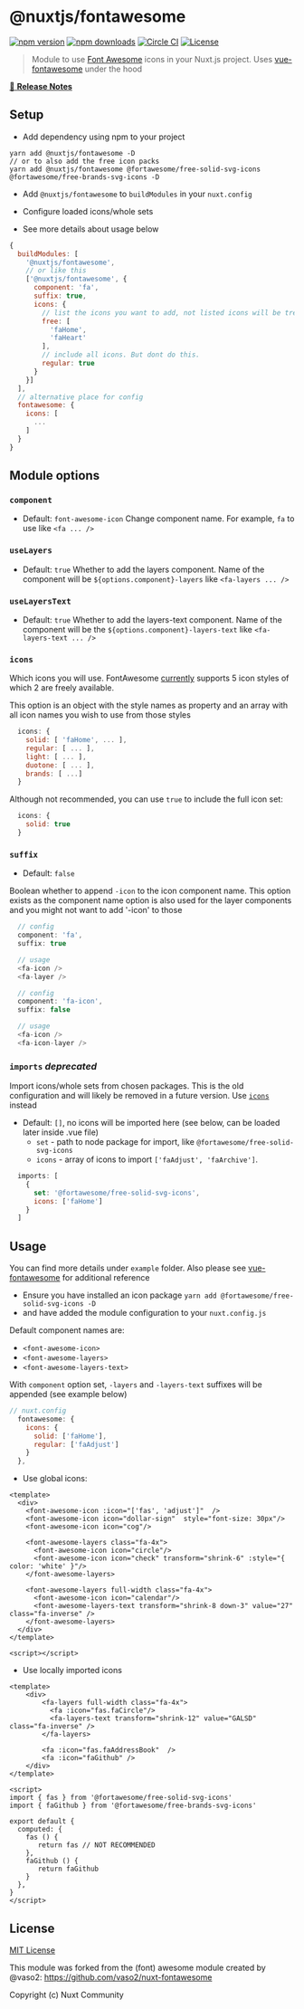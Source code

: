 # @nuxtjs/fontawesome
[![npm version][npm-version-src]][npm-version-href]
[![npm downloads][npm-downloads-src]][npm-downloads-href]
[![Circle CI][circle-ci-src]][circle-ci-href]
[![License][license-src]][license-href]

> Module to use [Font Awesome](https://fontawesome.com/) icons in your Nuxt.js project. Uses [vue-fontawesome](https://github.com/FortAwesome/vue-fontawesome) under the hood

[📖 **Release Notes**](./CHANGELOG.md)

## Setup
- Add dependency using npm to your project
```
yarn add @nuxtjs/fontawesome -D
// or to also add the free icon packs
yarn add @nuxtjs/fontawesome @fortawesome/free-solid-svg-icons @fortawesome/free-brands-svg-icons -D
```

- Add `@nuxtjs/fontawesome` to `buildModules` in your `nuxt.config`
- Configure loaded icons/whole sets

- See more details about usage below
```js
{
  buildModules: [
    '@nuxtjs/fontawesome',
    // or like this
    ['@nuxtjs/fontawesome', {
      component: 'fa',
      suffix: true,
      icons: {
        // list the icons you want to add, not listed icons will be tree-shaked
        free: [
          'faHome',
          'faHeart'
        ],
        // include all icons. But dont do this.
        regular: true
      }
    }]
  ],
  // alternative place for config
  fontawesome: {
    icons: [
      ...
    ]
  }
}
````
## Module options

### `component`
- Default: `font-awesome-icon`
Change component name. For example, `fa` to use like
`<fa ... />`

### `useLayers`
- Default: `true`
Whether to add the layers component. Name of the component will be `${options.component}-layers` like
`<fa-layers ... />`

### `useLayersText`
- Default: `true`
Whether to add the layers-text component. Name of the component will be the `${options.component}-layers-text` like
`<fa-layers-text ... />`

### `icons`

Which icons you will use. FontAwesome [currently](https://fontawesome.com/how-to-use/on-the-web/referencing-icons/basic-use) supports 5 icon styles of which 2 are freely available.

This option is an object with the style names as property and an array with all icon names you wish to use from those styles

```js
  icons: {
    solid: [ 'faHome', ... ],
    regular: [ ... ],
    light: [ ... ],
    duotone: [ ... ],
    brands: [ ...]
  }
```

Although not recommended, you can use `true` to include the full icon set:
```js
  icons: {
    solid: true
  }
```

### `suffix`
- Default: `false`

Boolean whether to append `-icon` to the icon component name. This option exists as the component name option is also used for the layer components and you might not want to add '-icon' to those

```js
  // config
  component: 'fa',
  suffix: true

  // usage
  <fa-icon />
  <fa-layer />

```
```js
  // config
  component: 'fa-icon',
  suffix: false

  // usage
  <fa-icon />
  <fa-icon-layer />
```

### `imports` _deprecated_
Import icons/whole sets from chosen packages. This is the old configuration and will likely be removed in a future version. Use [`icons`](#icons) instead
- Default: `[]`, no icons will be imported here (see below, can be loaded later inside .vue file)
  - `set` - path to node package for import, like `@fortawesome/free-solid-svg-icons`
  - `icons` - array of icons to import `['faAdjust', 'faArchive']`.

```js
  imports: [
    {
      set: '@fortawesome/free-solid-svg-icons',
      icons: ['faHome']
    }
  ]
```

## Usage
You can find more details under `example` folder. Also please see [vue-fontawesome](https://github.com/FortAwesome/vue-fontawesome) for additional reference

- Ensure you have installed an icon package
`yarn add @fortawesome/free-solid-svg-icons -D`
- and have added the module configuration to your `nuxt.config.js`

Default component names are:
- `<font-awesome-icon>`
- `<font-awesome-layers>`
- `<font-awesome-layers-text>`

With `component` option set, `-layers` and `-layers-text` suffixes will be appended (see example below)
```js
// nuxt.config
  fontawesome: {
    icons: {
      solid: ['faHome'],
      regular: ['faAdjust']
    }
  },
```

- Use global icons:
```vue
<template>
  <div>
    <font-awesome-icon :icon="['fas', 'adjust']"  />
    <font-awesome-icon icon="dollar-sign"  style="font-size: 30px"/>
    <font-awesome-icon icon="cog"/>

    <font-awesome-layers class="fa-4x">
      <font-awesome-icon icon="circle"/>
      <font-awesome-icon icon="check" transform="shrink-6" :style="{ color: 'white' }"/>
    </font-awesome-layers>

    <font-awesome-layers full-width class="fa-4x">
      <font-awesome-icon icon="calendar"/>
      <font-awesome-layers-text transform="shrink-8 down-3" value="27" class="fa-inverse" />
    </font-awesome-layers>
  </div>
</template>

<script></script>
```

- Use locally imported icons
```vue
<template>
    <div>
        <fa-layers full-width class="fa-4x">
          <fa :icon="fas.faCircle"/>
          <fa-layers-text transform="shrink-12" value="GALSD" class="fa-inverse" />
        </fa-layers>

        <fa :icon="fas.faAddressBook"  />
        <fa :icon="faGithub" />
    </div>
</template>

<script>
import { fas } from '@fortawesome/free-solid-svg-icons'
import { faGithub } from '@fortawesome/free-brands-svg-icons'

export default {
  computed: {
    fas () {
       return fas // NOT RECOMMENDED
    },
    faGithub () {
       return faGithub
    }
  },
}
</script>
```

## License

[MIT License](./LICENSE)

This module was forked from the (font) awesome module created by @vaso2: https://github.com/vaso2/nuxt-fontawesome

Copyright (c) Nuxt Community

<!-- Badges -->
[npm-version-src]: https://img.shields.io/npm/v/@nuxtjs/fontawesome/latest.svg?style=flat-square
[npm-version-href]: https://npmjs.com/package/@nuxtjs/fontawesome

[npm-downloads-src]: https://img.shields.io/npm/dt/@nuxtjs/fontawesome.svg?style=flat-square
[npm-downloads-href]: https://npmjs.com/package/@nuxtjs/fontawesome

[circle-ci-src]: https://img.shields.io/circleci/project/github/nuxt-community/fontawesome.svg?style=flat-square
[circle-ci-href]: https://circleci.com/gh/nuxt-community/fontawesome

[codecov-src]: https://img.shields.io/codecov/c/github/nuxt-community/fontawesome.svg?style=flat-square
[codecov-href]: https://codecov.io/gh/nuxt-community/fontawesome

[license-src]: https://img.shields.io/npm/l/@nuxtjs/fontawesome.svg?style=flat-square
[license-href]: https://npmjs.com/package/@nuxtjs/fontawesome
